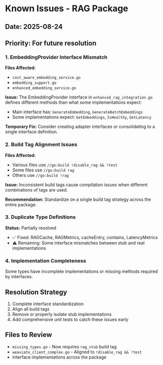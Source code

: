 # Known Issues - RAG Package

## Date: 2025-08-24
## Priority: For future resolution

### 1. EmbeddingProvider Interface Mismatch
**Files Affected:**
- `cost_aware_embedding_service.go`
- `embedding_support.go`
- `enhanced_embedding_service.go`

**Issue:** 
The EmbeddingProvider interface in `enhanced_rag_integration.go` defines different methods than what some implementations expect:
- Main interface has: `GenerateEmbedding`, `GenerateBatchEmbeddings`
- Some implementations expect: `GetEmbeddings`, `IsHealthy`, `GetLatency`

**Temporary Fix:** 
Consider creating adapter interfaces or consolidating to a single interface definition.

### 2. Build Tag Alignment Issues
**Files Affected:**
- Various files use `//go:build !disable_rag && !test`
- Some files use `//go:build rag`
- Others use `//go:build !rag`

**Issue:**
Inconsistent build tags cause compilation issues when different combinations of tags are used.

**Recommendation:**
Standardize on a single build tag strategy across the entire package.

### 3. Duplicate Type Definitions
**Status:** Partially resolved
- ✅ Fixed: RAGCache, RAGMetrics, cacheEntry, contains, LatencyMetrics
- ⚠️ Remaining: Some interface mismatches between stub and real implementations

### 4. Implementation Completeness
Some types have incomplete implementations or missing methods required by interfaces.

## Resolution Strategy
1. Complete interface standardization
2. Align all build tags
3. Remove or properly isolate stub implementations
4. Add comprehensive unit tests to catch these issues early

## Files to Review
- `missing_types.go` - Now requires `rag_stub` build tag
- `weaviate_client_complex.go` - Aligned to `!disable_rag && !test`
- Interface implementations across the package